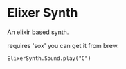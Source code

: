 # Elixer Synth

An elixir based synth.

requires 'sox' you can get it from brew.

```ElixerSynth.Sound.play("C")```
